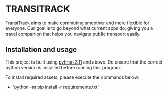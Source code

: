 # TRANSITRACK 

TransiTrack aims to make commuting smoother and more flexible for everyone. Our goal is to go beyond what current apps do, giving you a travel companion that helps you navigate public transport easily. 

## Installation and usage

This project is built using [python 3.11](https://www.python.org/downloads/) and above. Do ensure that the correct 
python version is installed before running this program.

To install required assets, please execute the commands below: 
- 'python -m pip install -r requirements.txt'